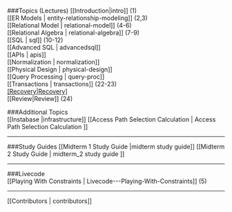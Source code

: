 ###Topics (Lectures)
[[Introduction|intro]] (1)  
[[ER Models | entity-relationship-modeling]] (2,3)  
[[Relational Model | relational-model]] (4-6)  
[[Relational Algebra | relational-algebra]] (7-9)  
[[SQL | sql]] (10-12)  
[[Advanced SQL | advancedsql]]  
[[APIs | apis]]  
[[Normalization | normalization]]  
[[Physical Design | physical-design]]  
[[Query Processing | query-proc]]  
[[Transactions | transactions]] (22-23)  
[[Recovery|Recovery]](24)  
[[Review|Review]] (24)

###Additional Topics  
[[Instabase |infrastructure]]
[[Access Path Selection Calculation | Access Path Selection Calculation ]]
***

###Study Guides 
[[Midterm 1 Study Guide |midterm study guide]]
[[Midterm 2 Study Guide | midterm_2 study guide ]]
***

###Livecode  
[[Playing With Constraints | Livecode---Playing-With-Constraints]] (5)  
***

[[Contributors | contributors]]